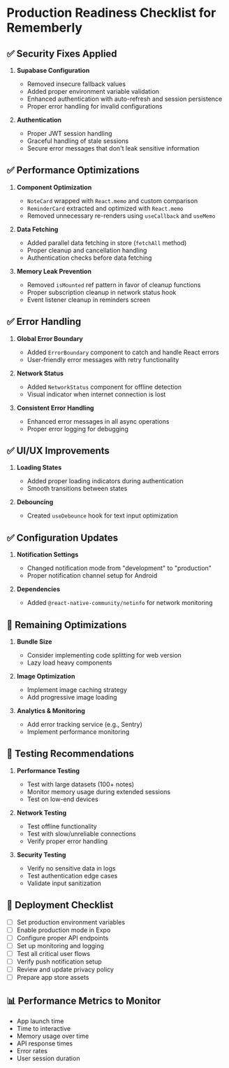 # Production Readiness Checklist for Rememberly

## ✅ Security Fixes Applied

1. **Supabase Configuration**
   - Removed insecure fallback values
   - Added proper environment variable validation
   - Enhanced authentication with auto-refresh and session persistence
   - Proper error handling for invalid configurations

2. **Authentication**
   - Proper JWT session handling
   - Graceful handling of stale sessions
   - Secure error messages that don't leak sensitive information

## ✅ Performance Optimizations

1. **Component Optimization**
   - `NoteCard` wrapped with `React.memo` and custom comparison
   - `ReminderCard` extracted and optimized with `React.memo`
   - Removed unnecessary re-renders using `useCallback` and `useMemo`

2. **Data Fetching**
   - Added parallel data fetching in store (`fetchAll` method)
   - Proper cleanup and cancellation handling
   - Authentication checks before data fetching

3. **Memory Leak Prevention**
   - Removed `isMounted` ref pattern in favor of cleanup functions
   - Proper subscription cleanup in network status hook
   - Event listener cleanup in reminders screen

## ✅ Error Handling

1. **Global Error Boundary**
   - Added `ErrorBoundary` component to catch and handle React errors
   - User-friendly error messages with retry functionality

2. **Network Status**
   - Added `NetworkStatus` component for offline detection
   - Visual indicator when internet connection is lost

3. **Consistent Error Handling**
   - Enhanced error messages in all async operations
   - Proper error logging for debugging

## ✅ UI/UX Improvements

1. **Loading States**
   - Added proper loading indicators during authentication
   - Smooth transitions between states

2. **Debouncing**
   - Created `useDebounce` hook for text input optimization

## ✅ Configuration Updates

1. **Notification Settings**
   - Changed notification mode from "development" to "production"
   - Proper notification channel setup for Android

2. **Dependencies**
   - Added `@react-native-community/netinfo` for network monitoring

## 🔧 Remaining Optimizations

1. **Bundle Size**
   - Consider implementing code splitting for web version
   - Lazy load heavy components

2. **Image Optimization**
   - Implement image caching strategy
   - Add progressive image loading

3. **Analytics & Monitoring**
   - Add error tracking service (e.g., Sentry)
   - Implement performance monitoring

## 📱 Testing Recommendations

1. **Performance Testing**
   - Test with large datasets (100+ notes)
   - Monitor memory usage during extended sessions
   - Test on low-end devices

2. **Network Testing**
   - Test offline functionality
   - Test with slow/unreliable connections
   - Verify proper error handling

3. **Security Testing**
   - Verify no sensitive data in logs
   - Test authentication edge cases
   - Validate input sanitization

## 🚀 Deployment Checklist

- [ ] Set production environment variables
- [ ] Enable production mode in Expo
- [ ] Configure proper API endpoints
- [ ] Set up monitoring and logging
- [ ] Test all critical user flows
- [ ] Verify push notification setup
- [ ] Review and update privacy policy
- [ ] Prepare app store assets

## 📊 Performance Metrics to Monitor

- App launch time
- Time to interactive
- Memory usage over time
- API response times
- Error rates
- User session duration 